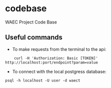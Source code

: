 # codebase

WAEC Project Code Base

## Useful commands

- To make requests from the terminal to the api:

```bashrc
    curl -H 'Authorization: Basic [TOKEN]' http://localhost:port/endpoint?param=value
```

- To connect with the local postgress database:

```bashrc
psql -h localhost -U user -d waect
```